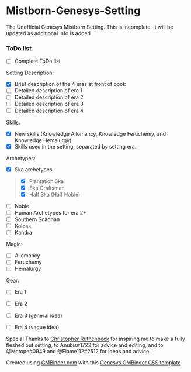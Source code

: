 # Mistborn-Genesys-Setting
The Unofficial Genesys Mistborn Setting. 
This is incomplete. It will be updated as additional info is added


### ToDo list
- [ ] Complete ToDo list

Setting Description:
- [x] Brief description of the 4 eras at front of book
- [ ] Detailed description of era 1 
- [ ] Detailed description of era 2 
- [ ] Detailed description of era 3 
- [ ] Detailed description of era 4 

Skills:
- [x] New skills (Knowledge Allomancy, Knowledge Feruchemy, and Knowledge Hemalurgy)
- [x] Skills used in the setting, separated by setting era.

Archetypes:
- [x] Ska archetypes
> - [x] Plantation Ska
> - [x] Ska Craftsman
> - [x] Half Ska (Half Noble)
- [ ] Noble
- [ ] Human Archetypes for era 2+
- [ ] Southern Scadrian
- [ ] Koloss
- [ ] Kandra

Magic:
- [ ] Allomancy
- [ ] Feruchemy
- [ ] Hemalurgy

Gear:
- [ ] Era 1
- [ ] Era 2
- [ ] Era 3 (general idea)
- [ ] Era 4 (vague idea)




Special Thanks to [Christopher Ruthenbeck](http://anchor.fm/excess-advantage/) for inspiring me to make a fully fleshed out setting, to Anubis#1722 for advice and editing, and to @Matope#0949 and @Flame112#2512 for ideas and advice.


Created using [GMBinder.com](https://www.gmbinder.com/) with this [Genesys GMBinder CSS template](https://www.gmbinder.com/share/-LHIkkVnQ-4SgYYnHmI9)
